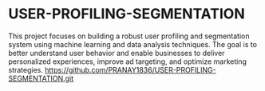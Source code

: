 # USER-PROFILING-SEGMENTATION
This project focuses on building a robust user profiling and segmentation system using machine learning and data analysis techniques. The goal is to better understand user behavior and enable businesses to deliver personalized experiences, improve ad targeting, and optimize marketing strategies.
https://github.com/PRANAY1836/USER-PROFILING-SEGMENTATION.git
